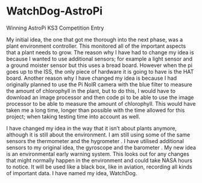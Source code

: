 # WatchDog-AstroPi
Winning AstroPi KS3 Competition Entry

My initial idea, the one that got me thorough into the next phase, was a plant environment controller. This monitored all of the important aspects that a plant needs to grow. The reason why I have had to change my idea is because I wanted to use additional sensors; for example a light sensor and a ground moister sensor but this uses a bread board. However when the pi goes up to the ISS, the only piece of hardware it is going to have is the HAT board. Another reason why I have changed my idea is because I had originally planned to use the Pi NoIR camera with the blue filter to measure the amount of chlorophyll in the plant, but to do this, I would have to download an image processor and then code pi to be able to use the image processor to be able to measure the amount of chlorophyll. This would have taken me a long time, longer than possible with the time allowed for this project; when taking testing time into account as well.

I have changed my idea in the way that it isn’t about plants anymore, although it is still about the environment. I am still using some of the same sensors the thermometer and the hygrometer . I have utilised additional sensors to my original idea, the gyroscope and the barometer . My new idea is an environmental early warning system. This looks out for any changes that might normally happen in the environment and could take NASA hours to notice. It will be used like a black box, like in aviation, recording all kinds of important data. I have named my idea, WatchDog.
